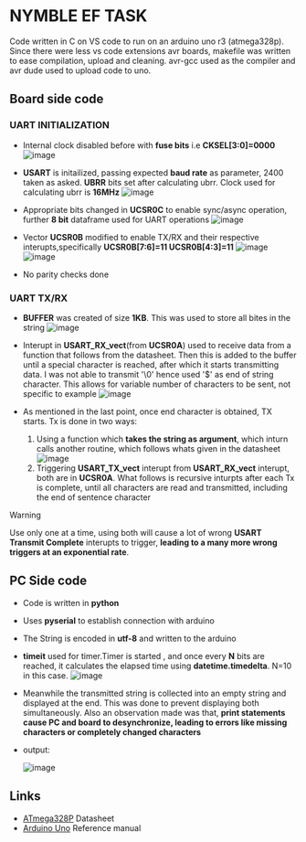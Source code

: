 # NYMBLE EF TASK
Code written in C on VS code to run on an arduino uno r3 (atmega328p). Since there were less vs code extensions avr boards, makefile was written to ease compilation, upload and cleaning. avr-gcc used as the compiler and avr dude used to upload code to uno.
## Board side code
### UART INITIALIZATION
- Internal clock disabled before with **fuse bits** i.e **CKSEL[3:0]=0000**
![image](https://github.com/Casualite/nymble_task/assets/92442612/ab537e8c-859e-42b4-b082-7c5c0f900f06)
- **USART** is initailized, passing expected **baud rate** as parameter, 2400 taken as asked. **UBRR** bits set after calculating ubrr. Clock used for calculating ubrr is **16MHz**
![image](https://github.com/Casualite/nymble_task/assets/92442612/16a707e9-1142-4614-bfc8-ea69eab074be)

- Appropriate bits changed in **UCSR0C** to enable sync/async operation, further **8 bit** dataframe used for UART operations
![image](https://github.com/Casualite/nymble_task/assets/92442612/ca2b9152-bf6b-4cf0-b3e2-f154ce18763c)

-  Vector **UCSR0B** modified to enable TX/RX and their respective interupts,specifically **UCSR0B[7:6]=11 UCSR0B[4:3]=11**
![image](https://github.com/Casualite/nymble_task/assets/92442612/29210d97-e208-4ec2-964e-faee2f66c5fa)
![image](https://github.com/Casualite/nymble_task/assets/92442612/d0afb9e5-c301-45ed-b3c2-20952d81b8ce)

-  No parity checks done

### UART TX/RX
- **BUFFER** was created of size **1KB**. This was used to store all bites in the string
![image](https://github.com/Casualite/nymble_task/assets/92442612/81f8d5a4-5eea-42a0-8174-3639965c5ec4)

- Interupt in **USART_RX_vect**(from **UCSR0A**) used to receive data from a function that follows from the datasheet. Then this is added to the buffer until a special character is reached, after which it starts transmitting data. I was not able to transmit '\0' hence used '$' as end of string character. This allows for variable number of characters to be sent, not specific to example
![image](https://github.com/Casualite/nymble_task/assets/92442612/ee0c8511-3b1d-4f2e-ad4a-2a6af19e57be)


- As mentioned in the last point, once end character is obtained, TX starts. Tx is done in two ways:
    1. Using a function which **takes the string as argument**, which inturn calls another routine, which follows whats given in the datasheet
![image](https://github.com/Casualite/nymble_task/assets/92442612/aaf5ceeb-0a43-4d55-8a14-685da7b194b6)
    1. Triggering **USART_TX_vect** interupt from **USART_RX_vect** interupt, both are in **UCSR0A**. What follows is recursive inturpts after each Tx is complete, until all characters are read and transmitted, including the end of sentence character
> [!WARNING]
> Use only one at a time, using both will cause a lot of wrong **USART Transmit Complete** interupts to trigger, **leading to a many more wrong triggers at an exponential rate**.

## PC Side code
- Code is written in **python**
- Uses **pyserial** to establish connection with arduino 
- The String is encoded in **utf-8** and written to the arduino
- **timeit** used for timer.Timer is started , and once every **N** bits are reached, it calculates the elapsed time using **datetime.timedelta**. N=10 in this case.
![image](https://github.com/Casualite/nymble_task/assets/92442612/0e19d1a8-b4b1-43e0-80f7-b0e0f74780b3)
- Meanwhile the transmitted string is collected into an empty string and displayed at the end. This was done to prevent displaying both simultaneously. Also an observation made was that, **print statements cause PC and board to desynchronize, leading to errors like missing characters or completely changed characters**
- output:


  ![image](https://github.com/Casualite/nymble_task/assets/92442612/68374660-f9b9-4ee5-b430-641a455699d6)

## Links
  - [ATmega328P](https://ww1.microchip.com/downloads/en/DeviceDoc/Atmel-7810-Automotive-Microcontrollers-ATmega328P_Datasheet.pdf) Datasheet
  - [Arduino Uno](https://docs.arduino.cc/resources/datasheets/A000066-datasheet.pdf) Reference manual



  



